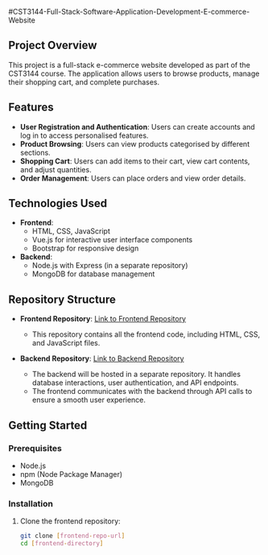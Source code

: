 #CST3144-Full-Stack-Software-Application-Development-E-commerce-Website

## Project Overview
This project is a full-stack e-commerce website developed as part of the CST3144 course. The application allows users to browse products, manage their shopping cart, and complete purchases. 

## Features
- **User Registration and Authentication**: Users can create accounts and log in to access personalised features.
- **Product Browsing**: Users can view products categorised by different sections.
- **Shopping Cart**: Users can add items to their cart, view cart contents, and adjust quantities.
- **Order Management**: Users can place orders and view order details.

## Technologies Used
- **Frontend**: 
  - HTML, CSS, JavaScript
  - Vue.js for interactive user interface components
  - Bootstrap for responsive design
- **Backend**: 
  - Node.js with Express (in a separate repository)
  - MongoDB for database management

## Repository Structure
- **Frontend Repository**: [Link to Frontend Repository](#) 
  - This repository contains all the frontend code, including HTML, CSS, and JavaScript files.

- **Backend Repository**: [Link to Backend Repository](#) 
  - The backend will be hosted in a separate repository. It handles database interactions, user authentication, and API endpoints.
  - The frontend communicates with the backend through API calls to ensure a smooth user experience.

## Getting Started
### Prerequisites
- Node.js
- npm (Node Package Manager)
- MongoDB

### Installation
1. Clone the frontend repository:
   ```bash
   git clone [frontend-repo-url]
   cd [frontend-directory]
